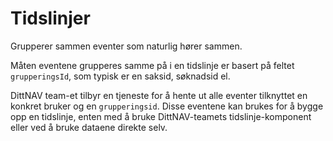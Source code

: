 # Tidslinjer

Grupperer sammen eventer som naturlig hører sammen.

Måten eventene grupperes samme på i en tidslinje er basert på feltet `grupperingsId`, som typisk er en saksid, søknadsid el.

DittNAV team-et tilbyr en tjeneste for å hente ut alle eventer tilknyttet en konkret bruker og en `grupperingsid`. 
Disse eventene kan brukes for å bygge opp en tidslinje, enten med å bruke DittNAV-teamets tidslinje-komponent eller ved 
å bruke dataene direkte selv.
